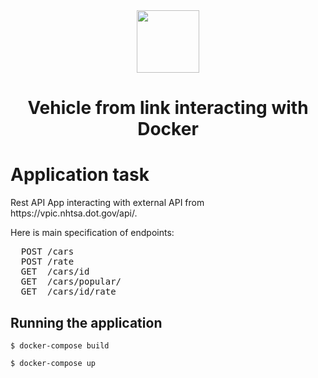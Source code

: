   <div id="header" align="center">
    <img src="https://media.giphy.com/media/M9gbBd9nbDrOTu1Mqx/giphy.gif" width="100"/>
  </div>
  <h1 align='center'>Vehicle from link interacting with Docker</h1>
  <h1>Application task</h1>
  <p>Rest API App interacting with external API from https://vpic.nhtsa.dot.gov/api/.</p>
  <p>Here is main specification of endpoints:</p>
  <pre>  POST /cars
  POST /rate
  GET  /cars/id
  GET  /cars/popular/
  GET  /cars/id/rate</pre>
  <h2>Running the application</h2>
  <pre><code>$ docker-compose build</code></pre>
  <pre><code>$ docker-compose up</code></pre>



